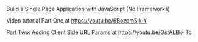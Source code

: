 Build a Single Page Application with JavaScript (No Frameworks)

Video tutorial Part One at <https://youtu.be/6BozpmSjk-Y>

Part Two: Adding Client Side URL Params at <https://youtu.be/OstALBk-jTc>
